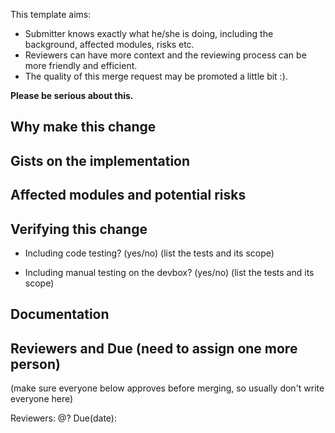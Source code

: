 
This template aims:

* Submitter knows exactly what he/she is doing, including the background, affected modules, risks etc.
* Reviewers can have more context and the reviewing process can be more friendly and efficient.
* The quality of this merge request may be promoted a little bit :).

**Please be serious about this.**


## Why make this change


## Gists on the implementation


## Affected modules and potential risks


## Verifying this change

* Including code testing? (yes/no)
(list the tests and its scope)


* Including manual testing on the devbox? (yes/no)
(list the tests and its scope)


## Documentation


## Reviewers and Due (need to assign one more person)
(make sure everyone below approves before merging, so usually don't write everyone here)

Reviewers: @?
Due(date): 


